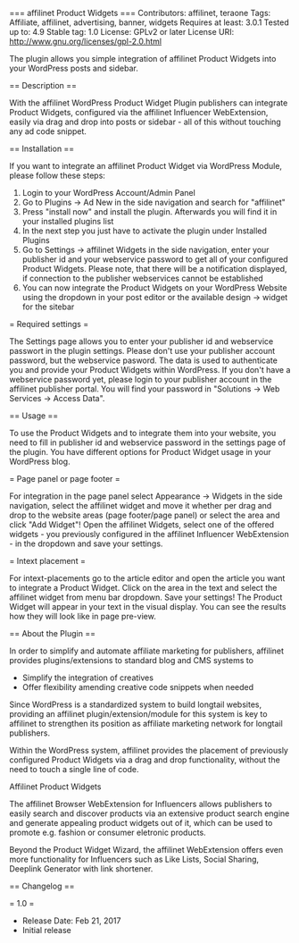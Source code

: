 === affilinet Product Widgets ===
Contributors: affilinet, teraone
Tags: Affiliate, affilinet, advertising, banner, widgets
Requires at least: 3.0.1
Tested up to: 4.9
Stable tag: 1.0
License: GPLv2 or later
License URI: http://www.gnu.org/licenses/gpl-2.0.html

The plugin allows you simple integration of affilinet Product Widgets into your WordPress posts and sidebar.

== Description ==

With the affilinet WordPress Product Widget Plugin publishers can integrate Product Widgets, configured via the affilinet Influencer WebExtension, easily via drag and drop into posts or sidebar - all of this without touching any ad code snippet. 

== Installation ==

If you want to integrate an affilinet Product Widget via WordPress Module, please follow these steps:

1) Login to your WordPress Account/Admin Panel
2) Go to Plugins -> Ad New in the side navigation and search for "affilinet"
3) Press "install now" and install the plugin. Afterwards you will find it in your installed plugins list
4) In the next step you just have to activate the plugin under Installed Plugins
5) Go to Settings -> affilinet Widgets in the side navigation, enter your publisher id and your webservice password to get all of your configured Product Widgets. Please note, that there will be a notification displayed, if connection to the publisher webservices cannot be established
6) You can now integrate the Product Widgets on your WordPress Website using the dropdown in your post editor or the available design -> widget for the sitebar

= Required settings =

The Settings page allows you to enter your publisher id and webservice passwort in the plugin settings. Please don't use your publisher account password, but the webservice pasword. The data is used to authenticate you and provide your Product Widgets within WordPress.
If you don't have a webservice password yet, please login to your publisher account in the affilinet publisher portal. You will find your password in "Solutions -> Web Services -> Access Data".

== Usage ==

To use the Product Widgets and to integrate them into your website, you need to fill in publisher id and webservice password in the settings page of the plugin.
You have different options for Product Widget usage in your WordPress blog.

= Page panel or page footer =

For integration in the page panel select Appearance -> Widgets in the side navigation, select the affilinet widget and move it whether per drag and drop to the website areas (page footer/page panel) or select the area and click "Add Widget"!
Open the affilinet Widgets, select one of the offered widgets - you previously configured in the affilinet Influencer WebExtension - in the dropdown and save your settings.

= Intext placement = 

For intext-placements go to the article editor and open the article you want to integrate a Product Widget. Click on the area in the text and select the affilinet widget from menu bar dropdown. Save your settings!
The Product Widget will appear in your text in the visual display.
You can see the results how they will look like in page pre-view.

== About the Plugin ==

In order to simplify and automate affiliate marketing for publishers, affilinet provides plugins/extensions to standard blog and CMS systems to

- Simplify the integration of creatives
- Offer flexibility amending creative code snippets when needed

Since WordPress is a standardized system to build longtail websites, providing an affilinet plugin/extension/module for this system is key to affilinet to strengthen its position as affiliate marketing network for longtail publishers.

Within the WordPress system, affilinet provides the placement of previously configured Product Widgets via a drag and drop functionality, without the need to touch a single line of code.

Affilinet Product Widgets

The affilinet Browser WebExtension for Influencers allows publishers to easily search and discover products via an extensive product search engine and generate appealing product widgets out of it, which can be used to promote e.g. fashion or consumer eletronic products.

Beyond the Product Widget Wizard, the affilinet WebExtension offers even more functionality for Influencers such as Like Lists, Social Sharing, Deeplink Generator with link shortener.

== Changelog ==

= 1.0 =
* Release Date: Feb 21, 2017
* Initial release
